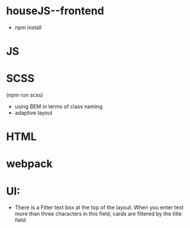 # houseJS--frontend
- npm install

 # JS
 # SCSS
 (npm run scss)
 - using BEM in terms of class naming
 - adaptive layout
 # HTML
 # webpack
 
 # UI:
  - There is a Filter text box at the top of the layout. When you enter text more than three characters in this field, cards are filtered by the title field
